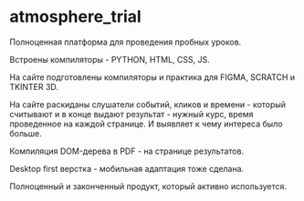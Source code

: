 # atmosphere_trial

Полноценная платформа для проведения пробных уроков.

Встроены компиляторы - PYTHON, HTML, CSS, JS.

На сайте подготовлены компиляторы и практика для FIGMA, SCRATCH и TKINTER 3D.

На сайте раскиданы слушатели событий, кликов и времени - который считывают и в конце выдают результат - нужный курс, время проведенное на каждой странице. И выявляет к чему интереса было больше.

Компиляция DOM-дерева в PDF - на странице результатов.

Desktop first верстка - мобильная адаптация тоже сделана.

Полноценный и законченный продукт, который активно используется.
